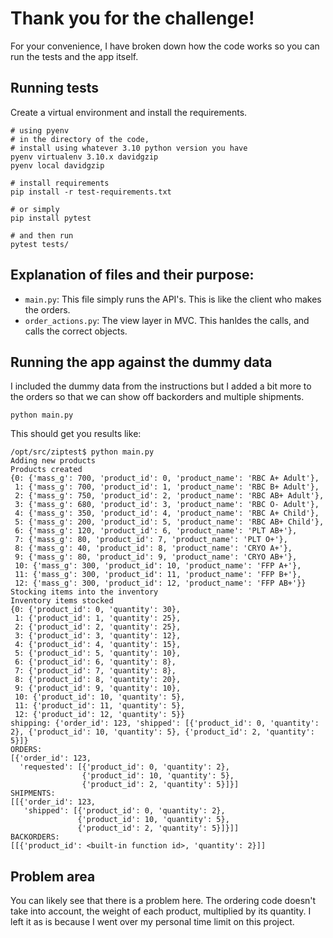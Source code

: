 # Thank you for the challenge!

For your convenience, I have broken down how the code works so you can run the tests and the app itself.

## Running tests

Create a virtual environment and install the requirements.
```
# using pyenv
# in the directory of the code,
# install using whatever 3.10 python version you have
pyenv virtualenv 3.10.x davidgzip
pyenv local davidgzip

# install requirements
pip install -r test-requirements.txt

# or simply
pip install pytest

# and then run
pytest tests/
```

## Explanation of files and their purpose: 

- `main.py`: This file simply runs the API's.   This is like the client who makes the orders.
- `order_actions.py`: The view layer in MVC.  This hanldes the calls, and calls the correct objects.  

## Running the app against the dummy data

I included the dummy data from the instructions but I added a bit more to the orders so that we can show off backorders and multiple shipments.
```
python main.py
```
This should get you results like:
```
/opt/src/ziptest$ python main.py
Adding new products
Products created
{0: {'mass_g': 700, 'product_id': 0, 'product_name': 'RBC A+ Adult'},
 1: {'mass_g': 700, 'product_id': 1, 'product_name': 'RBC B+ Adult'},
 2: {'mass_g': 750, 'product_id': 2, 'product_name': 'RBC AB+ Adult'},
 3: {'mass_g': 680, 'product_id': 3, 'product_name': 'RBC O- Adult'},
 4: {'mass_g': 350, 'product_id': 4, 'product_name': 'RBC A+ Child'},
 5: {'mass_g': 200, 'product_id': 5, 'product_name': 'RBC AB+ Child'},
 6: {'mass_g': 120, 'product_id': 6, 'product_name': 'PLT AB+'},
 7: {'mass_g': 80, 'product_id': 7, 'product_name': 'PLT O+'},
 8: {'mass_g': 40, 'product_id': 8, 'product_name': 'CRYO A+'},
 9: {'mass_g': 80, 'product_id': 9, 'product_name': 'CRYO AB+'},
 10: {'mass_g': 300, 'product_id': 10, 'product_name': 'FFP A+'},
 11: {'mass_g': 300, 'product_id': 11, 'product_name': 'FFP B+'},
 12: {'mass_g': 300, 'product_id': 12, 'product_name': 'FFP AB+'}}
Stocking items into the inventory
Inventory items stocked
{0: {'product_id': 0, 'quantity': 30},
 1: {'product_id': 1, 'quantity': 25},
 2: {'product_id': 2, 'quantity': 25},
 3: {'product_id': 3, 'quantity': 12},
 4: {'product_id': 4, 'quantity': 15},
 5: {'product_id': 5, 'quantity': 10},
 6: {'product_id': 6, 'quantity': 8},
 7: {'product_id': 7, 'quantity': 8},
 8: {'product_id': 8, 'quantity': 20},
 9: {'product_id': 9, 'quantity': 10},
 10: {'product_id': 10, 'quantity': 5},
 11: {'product_id': 11, 'quantity': 5},
 12: {'product_id': 12, 'quantity': 5}}
shipping: {'order_id': 123, 'shipped': [{'product_id': 0, 'quantity': 2}, {'product_id': 10, 'quantity': 5}, {'product_id': 2, 'quantity': 5}]}
ORDERS:
[{'order_id': 123,
  'requested': [{'product_id': 0, 'quantity': 2},
                {'product_id': 10, 'quantity': 5},
                {'product_id': 2, 'quantity': 5}]}]
SHIPMENTS:
[[{'order_id': 123,
   'shipped': [{'product_id': 0, 'quantity': 2},
               {'product_id': 10, 'quantity': 5},
               {'product_id': 2, 'quantity': 5}]}]]
BACKORDERS:
[[{'product_id': <built-in function id>, 'quantity': 2}]]
```

## Problem area

You can likely see that there is a problem here.
The ordering code doesn't take into account, the weight of each product, multiplied by its quantity.  I left it as is because I went over my personal time limit on this project.

